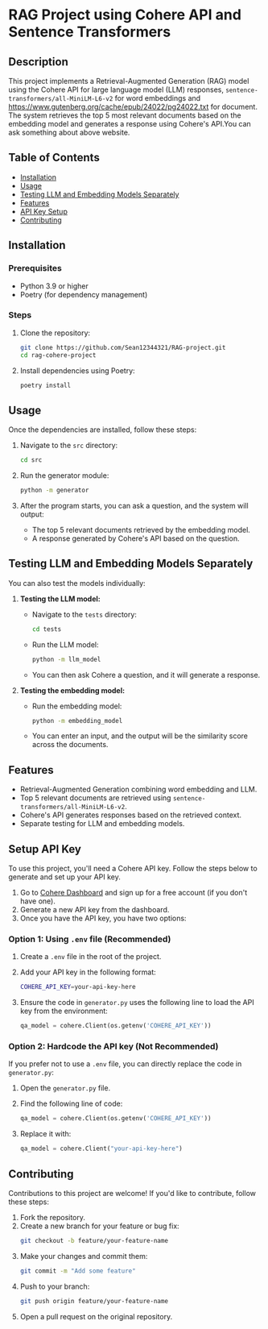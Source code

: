 # RAG Project using Cohere API and Sentence Transformers

## Description

This project implements a Retrieval-Augmented Generation (RAG) model using the Cohere API for large language model (LLM) responses, `sentence-transformers/all-MiniLM-L6-v2` for word embeddings and https://www.gutenberg.org/cache/epub/24022/pg24022.txt for document. The system retrieves the top 5 most relevant documents based on the embedding model and generates a response using Cohere's API.You can ask something about above website.

## Table of Contents

- [Installation](#installation)
- [Usage](#usage)
- [Testing LLM and Embedding Models Separately](#testing-llm-and-embedding-models-separately)
- [Features](#features)
- [API Key Setup](#api-key-setup)
- [Contributing](#contributing)

## Installation

### Prerequisites

- Python 3.9 or higher
- Poetry (for dependency management)

### Steps

1. Clone the repository:
   ```bash
   git clone https://github.com/Sean12344321/RAG-project.git
   cd rag-cohere-project
   ```
2. Install dependencies using Poetry:
   ```bash
   poetry install
   ```

## Usage

Once the dependencies are installed, follow these steps:

1. Navigate to the `src` directory:

   ```bash
   cd src
   ```

2. Run the generator module:

   ```bash
   python -m generator
   ```

3. After the program starts, you can ask a question, and the system will output:
   - The top 5 relevant documents retrieved by the embedding model.
   - A response generated by Cohere's API based on the question.

## Testing LLM and Embedding Models Separately

You can also test the models individually:

1. **Testing the LLM model:**

   - Navigate to the `tests` directory:
     ```bash
     cd tests
     ```
   - Run the LLM model:
     ```bash
     python -m llm_model
     ```
   - You can then ask Cohere a question, and it will generate a response.

2. **Testing the embedding model:**
   - Run the embedding model:
     ```bash
     python -m embedding_model
     ```
   - You can enter an input, and the output will be the similarity score across the documents.

## Features

- Retrieval-Augmented Generation combining word embedding and LLM.
- Top 5 relevant documents are retrieved using `sentence-transformers/all-MiniLM-L6-v2`.
- Cohere's API generates responses based on the retrieved context.
- Separate testing for LLM and embedding models.

## Setup API Key

To use this project, you'll need a Cohere API key. Follow the steps below to generate and set up your API key.

1. Go to [Cohere Dashboard](https://dashboard.cohere.com/api-keys) and sign up for a free account (if you don't have one).
2. Generate a new API key from the dashboard.
3. Once you have the API key, you have two options:

### Option 1: Using `.env` file (Recommended)

1. Create a `.env` file in the root of the project.
2. Add your API key in the following format:

   ```bash
   COHERE_API_KEY=your-api-key-here
   ```

3. Ensure the code in `generator.py` uses the following line to load the API key from the environment:

   ```python
   qa_model = cohere.Client(os.getenv('COHERE_API_KEY'))
   ```

### Option 2: Hardcode the API key (Not Recommended)

If you prefer not to use a `.env` file, you can directly replace the code in `generator.py`:

1. Open the `generator.py` file.
2. Find the following line of code:

   ```python
   qa_model = cohere.Client(os.getenv('COHERE_API_KEY'))
   ```

3. Replace it with:

   ```python
   qa_model = cohere.Client("your-api-key-here")
   ```

## Contributing

Contributions to this project are welcome! If you'd like to contribute, follow these steps:

1. Fork the repository.
2. Create a new branch for your feature or bug fix:
   ```bash
   git checkout -b feature/your-feature-name
   ```
3. Make your changes and commit them:
   ```bash
   git commit -m "Add some feature"
   ```
4. Push to your branch:
   ```bash
   git push origin feature/your-feature-name
   ```
5. Open a pull request on the original repository.
